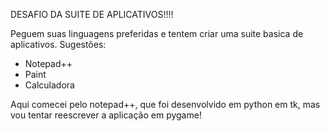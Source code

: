 DESAFIO DA SUITE DE APLICATIVOS!!!!

Peguem suas linguagens preferidas e tentem criar uma suite basica de aplicativos.
Sugestões:

- Notepad++
- Paint
- Calculadora

Aqui comecei pelo notepad++, que foi desenvolvido em python em tk, mas vou tentar reescrever a aplicação em pygame!
